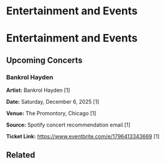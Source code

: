 # Entertainment and Events

# Entertainment and Events

## Upcoming Concerts

### Bankrol Hayden

**Artist:** Bankrol Hayden [1]

**Date:** Saturday, December 6, 2025 [1]

**Venue:** The Promontory, Chicago [1]

**Source:** Spotify concert recommendation email [1]

**Ticket Link:** https://www.eventbrite.com/e/1796413343669 [1]

## Related


